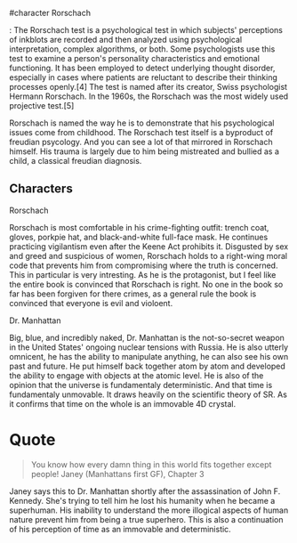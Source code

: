 #character
Rorschach

 : The Rorschach test is a psychological test in which subjects' perceptions of inkblots are recorded and then analyzed using psychological interpretation, complex algorithms, or both. Some psychologists use this test to examine a person's personality characteristics and emotional functioning. It has been employed to detect underlying thought disorder, especially in cases where patients are reluctant to describe their thinking processes openly.[4] The test is named after its creator, Swiss psychologist Hermann Rorschach. In the 1960s, the Rorschach was the most widely used projective test.[5]


Rorschach is named the way he is to demonstrate that his psychological issues come from childhood. The Rorschach test itself is a byproduct of freudian psycology. And you can see a lot of that mirrored in Rorschach himself. His trauma is largely due to him being mistreated and bullied as a child, a classical freudian diagnosis.



## Characters
Rorschach

Rorschach is most comfortable in his crime-fighting outfit: trench coat, gloves, porkpie hat, and black-and-white full-face mask. He continues practicing vigilantism even after the Keene Act prohibits it. Disgusted by sex and greed and suspicious of women, Rorschach holds to a right-wing moral code that prevents him from compromising where the truth is concerned. This in particular is very intresting. As he is the protagonist, but I feel like the entire book is convinced that Rorschach is right. No one in the book so far has been forgiven for there crimes, as a general rule the book is convinced that everyone is evil and violoent.



Dr. Manhattan

Big, blue, and incredibly naked, Dr. Manhattan is the not-so-secret weapon in the United States' ongoing nuclear tensions with Russia. He is also utterly omnicent, he has the ability to manipulate anything, he can also see his own past and future. He put himself back together atom by atom and developed the ability to engage with objects at the atomic level. He is also of the opinion that the universe is fundamentaly deterministic. And that time is fundamentaly unmovable. It draws heavily on the scientific theory of SR. As it confirms that time on the whole is an immovable 4D crystal.

# Quote
> You know how every damn thing in this world fits together except people!
Janey (Manhattans first GF), Chapter 3

Janey says this to Dr. Manhattan shortly after the assassination of John F. Kennedy. She's trying to tell him he lost his humanity when he became a superhuman. His inability to understand the more illogical aspects of human nature prevent him from being a true superhero. This is also a continuation of his perception of time as an immovable and deterministic.
